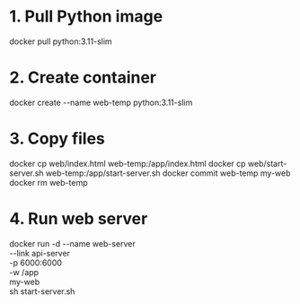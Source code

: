 # 1. Pull Python image
docker pull python:3.11-slim

# 2. Create container
docker create --name web-temp python:3.11-slim

# 3. Copy files
docker cp web/index.html web-temp:/app/index.html
docker cp web/start-server.sh web-temp:/app/start-server.sh
docker commit web-temp my-web
docker rm web-temp

# 4. Run web server
docker run -d --name web-server \
  --link api-server \
  -p 6000:6000 \
  -w /app \
  my-web \
  sh start-server.sh